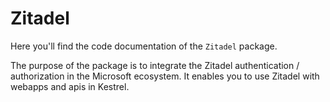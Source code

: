 # Zitadel

Here you'll find the code documentation of the `Zitadel` package.

The purpose of the package is to integrate the Zitadel authentication / authorization
in the Microsoft ecosystem. It enables you to use Zitadel with webapps and apis
in Kestrel.
